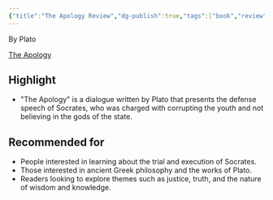 ```yaml
---
{"title":"The Apology Review","dg-publish":true,"tags":["book","review","philosophy","ancient Greece"],"permalink":"/books/the-apology/","dgPassFrontmatter":true}
---
```


By Plato

[The Apology](https://www.amazon.com/Apology-Crito-Phaedo-Plato/dp/0140442116)

## Highlight

-   "The Apology" is a dialogue written by Plato that presents the defense speech of Socrates, who was charged with corrupting the youth and not believing in the gods of the state.

## Recommended for

-   People interested in learning about the trial and execution of Socrates.
-   Those interested in ancient Greek philosophy and the works of Plato.
-   Readers looking to explore themes such as justice, truth, and the nature of wisdom and knowledge.